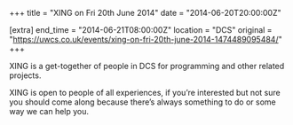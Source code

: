 +++
title = "XING on Fri 20th June 2014"
date = "2014-06-20T20:00:00Z"

[extra]
end_time = "2014-06-21T08:00:00Z"
location = "DCS"
original = "https://uwcs.co.uk/events/xing-on-fri-20th-june-2014-1474489095484/"
+++

XING is a get-together of people in DCS for programming and other related projects.

XING is open to people of all experiences, if you’re interested but not sure you should come along because there’s always something to do or some way we can help you.

